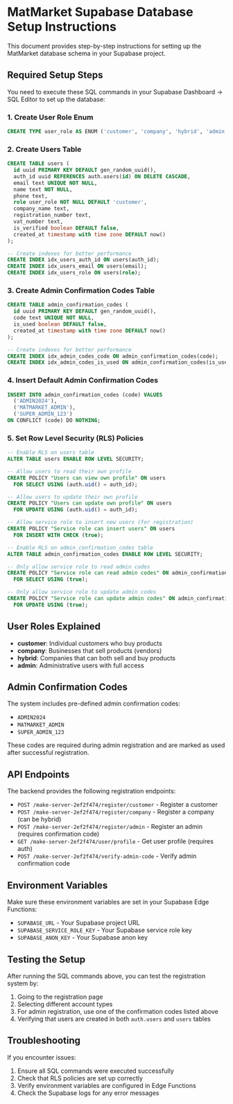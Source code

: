 # MatMarket Supabase Database Setup Instructions

This document provides step-by-step instructions for setting up the MatMarket database schema in your Supabase project.

## Required Setup Steps

You need to execute these SQL commands in your Supabase Dashboard → SQL Editor to set up the database:

### 1. Create User Role Enum

```sql
CREATE TYPE user_role AS ENUM ('customer', 'company', 'hybrid', 'admin');
```

### 2. Create Users Table

```sql
CREATE TABLE users (
  id uuid PRIMARY KEY DEFAULT gen_random_uuid(),
  auth_id uuid REFERENCES auth.users(id) ON DELETE CASCADE,
  email text UNIQUE NOT NULL,
  name text NOT NULL,
  phone text,
  role user_role NOT NULL DEFAULT 'customer',
  company_name text,
  registration_number text,
  vat_number text,
  is_verified boolean DEFAULT false,
  created_at timestamp with time zone DEFAULT now()
);

-- Create indexes for better performance
CREATE INDEX idx_users_auth_id ON users(auth_id);
CREATE INDEX idx_users_email ON users(email);
CREATE INDEX idx_users_role ON users(role);
```

### 3. Create Admin Confirmation Codes Table

```sql
CREATE TABLE admin_confirmation_codes (
  id uuid PRIMARY KEY DEFAULT gen_random_uuid(),
  code text UNIQUE NOT NULL,
  is_used boolean DEFAULT false,
  created_at timestamp with time zone DEFAULT now()
);

-- Create indexes for better performance
CREATE INDEX idx_admin_codes_code ON admin_confirmation_codes(code);
CREATE INDEX idx_admin_codes_is_used ON admin_confirmation_codes(is_used);
```

### 4. Insert Default Admin Confirmation Codes

```sql
INSERT INTO admin_confirmation_codes (code) VALUES
  ('ADMIN2024'),
  ('MATMARKET_ADMIN'),
  ('SUPER_ADMIN_123')
ON CONFLICT (code) DO NOTHING;
```

### 5. Set Row Level Security (RLS) Policies

```sql
-- Enable RLS on users table
ALTER TABLE users ENABLE ROW LEVEL SECURITY;

-- Allow users to read their own profile
CREATE POLICY "Users can view own profile" ON users
  FOR SELECT USING (auth.uid() = auth_id);

-- Allow users to update their own profile
CREATE POLICY "Users can update own profile" ON users
  FOR UPDATE USING (auth.uid() = auth_id);

-- Allow service role to insert new users (for registration)
CREATE POLICY "Service role can insert users" ON users
  FOR INSERT WITH CHECK (true);

-- Enable RLS on admin_confirmation_codes table
ALTER TABLE admin_confirmation_codes ENABLE ROW LEVEL SECURITY;

-- Only allow service role to read admin codes
CREATE POLICY "Service role can read admin codes" ON admin_confirmation_codes
  FOR SELECT USING (true);

-- Only allow service role to update admin codes
CREATE POLICY "Service role can update admin codes" ON admin_confirmation_codes
  FOR UPDATE USING (true);
```

## User Roles Explained

- **customer**: Individual customers who buy products
- **company**: Businesses that sell products (vendors)
- **hybrid**: Companies that can both sell and buy products
- **admin**: Administrative users with full access

## Admin Confirmation Codes

The system includes pre-defined admin confirmation codes:
- `ADMIN2024`
- `MATMARKET_ADMIN` 
- `SUPER_ADMIN_123`

These codes are required during admin registration and are marked as used after successful registration.

## API Endpoints

The backend provides the following registration endpoints:

- `POST /make-server-2ef2f474/register/customer` - Register a customer
- `POST /make-server-2ef2f474/register/company` - Register a company (can be hybrid)
- `POST /make-server-2ef2f474/register/admin` - Register an admin (requires confirmation code)
- `GET /make-server-2ef2f474/user/profile` - Get user profile (requires auth)
- `POST /make-server-2ef2f474/verify-admin-code` - Verify admin confirmation code

## Environment Variables

Make sure these environment variables are set in your Supabase Edge Functions:

- `SUPABASE_URL` - Your Supabase project URL
- `SUPABASE_SERVICE_ROLE_KEY` - Your Supabase service role key
- `SUPABASE_ANON_KEY` - Your Supabase anon key

## Testing the Setup

After running the SQL commands above, you can test the registration system by:

1. Going to the registration page
2. Selecting different account types
3. For admin registration, use one of the confirmation codes listed above
4. Verifying that users are created in both `auth.users` and `users` tables

## Troubleshooting

If you encounter issues:

1. Ensure all SQL commands were executed successfully
2. Check that RLS policies are set up correctly
3. Verify environment variables are configured in Edge Functions
4. Check the Supabase logs for any error messages